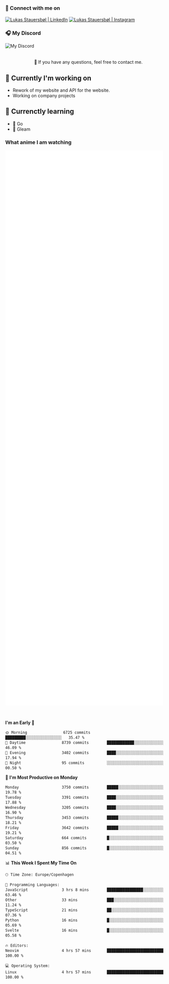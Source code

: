 ### 🔗 Connect with me on
<a href="https://www.instagram.com/lukas_stauersbol" target="_blank"><img align="center" src="https://raw.githubusercontent.com/stauersbol/stauersbol/main/images/instagram.svg" alt="Lukas Stauersbøl | LinkedIn" width="30px"/></a>
<a href="https://www.linkedin.com/in/lukas-stauersbol/" target="_blank"><img align="center" src="https://raw.githubusercontent.com/stauersbol/stauersbol/main/images/linkedin.svg" alt="Lukas Stauersbøl | Instagram" width="30px"/></a>

<p align="center">
 <h3>🎧 My Discord</h3>
 <img align="left" height="55px" src="https://discord.c99.nl/widget/theme-2/147806323323568128.png" alt="My Discord" />
</p>

<br/>
<br/>
<br/>
💬 If you have any questions, feel free to contact me.

## 🔭 Currently I'm working on
- Rework of my website and API for the website.
- Working on company projects
 
## 🌱 Currenctly learning
- 💙 Go
- 💜 Gleam

### What anime I am watching
<a href="https://anilist.co/user/slashiy/" align="center"><img align="center" width="500px" src="metrics.plugin.personal.anilist.svg" /></a>

<br/>

<!--START_SECTION:waka-->
**I'm an Early 🐤** 

```text
🌞 Morning                6725 commits        █████████░░░░░░░░░░░░░░░░   35.47 % 
🌆 Daytime                8739 commits        ████████████░░░░░░░░░░░░░   46.09 % 
🌃 Evening                3402 commits        ████░░░░░░░░░░░░░░░░░░░░░   17.94 % 
🌙 Night                  95 commits          ░░░░░░░░░░░░░░░░░░░░░░░░░   00.50 % 
```
📅 **I'm Most Productive on Monday** 

```text
Monday                   3750 commits        █████░░░░░░░░░░░░░░░░░░░░   19.78 % 
Tuesday                  3391 commits        ████░░░░░░░░░░░░░░░░░░░░░   17.88 % 
Wednesday                3205 commits        ████░░░░░░░░░░░░░░░░░░░░░   16.90 % 
Thursday                 3453 commits        █████░░░░░░░░░░░░░░░░░░░░   18.21 % 
Friday                   3642 commits        █████░░░░░░░░░░░░░░░░░░░░   19.21 % 
Saturday                 664 commits         █░░░░░░░░░░░░░░░░░░░░░░░░   03.50 % 
Sunday                   856 commits         █░░░░░░░░░░░░░░░░░░░░░░░░   04.51 % 
```


📊 **This Week I Spent My Time On** 

```text
🕑︎ Time Zone: Europe/Copenhagen

💬 Programming Languages: 
JavaScript               3 hrs 8 mins        ████████████████░░░░░░░░░   63.46 % 
Other                    33 mins             ███░░░░░░░░░░░░░░░░░░░░░░   11.24 % 
TypeScript               21 mins             ██░░░░░░░░░░░░░░░░░░░░░░░   07.36 % 
Python                   16 mins             █░░░░░░░░░░░░░░░░░░░░░░░░   05.69 % 
Svelte                   16 mins             █░░░░░░░░░░░░░░░░░░░░░░░░   05.58 % 

🔥 Editors: 
Neovim                   4 hrs 57 mins       █████████████████████████   100.00 % 

💻 Operating System: 
Linux                    4 hrs 57 mins       █████████████████████████   100.00 % 
```


<!--END_SECTION:waka-->
